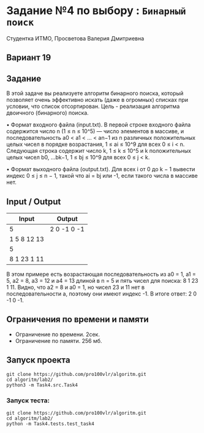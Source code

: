 # Задание №4 по выбору  : `Бинарный поиск`
Студентка ИТМО, Просветова Валерия Дмитриевна

## Вариант 19

## Задание 

В этой задаче вы реализуете алгоритм бинарного поиска, который позволяет очень эффективно искать (даже в огромных) списках при условии, что список отсортирован. Цель - реализация алгоритма двоичного (бинарного) поиска.

• Формат входного файла (input.txt). В первой строке входного файла содержится число n (1 ≤ n ≤ 10^5) — число элементов в массиве, и последовательность a0 < a1 < ... < an−1 из n различных положительных целых чисел в порядке возрастания, 1 ≤ ai ≤ 10^9 для всех 0 ≤ i < n. Следующая строка содержит число k, 1 ≤ k ≤ 10^5 и k положительных целых чисел b0, ...bk−1, 1 ≤ bj ≤ 10^9 для всех 0 ≤ j < k.

• Формат выходного файла (output.txt). Для всех i от 0 до k − 1 вывести индекс 0 ≤ j ≤ n − 1, такой что ai = bj или -1, если такого числа в массиве нет.

## Input / Output 

| Input       | Output     |
|-------------|------------|
| 5           | 2 0 -1 0 -1|
| 1 5 8 12 13 |            |
| 5           |            |
| 8 1 23 1 11 |            |

В этом примере есть возрастающая последовательность из a0 = 1, a1 = 5, a2 = 8, a3 = 12 и a4 = 13 длиной в n = 5 и пять чисел для поиска: 8 1 23
1 11. Видно, что a2 = 8 и a0 = 1, но чисел 23 и 11 нет в последовательности a, поэтому они имеют индекс -1. В итоге ответ: 2 0 -1 0 -1.

## Ограничения по времени и памяти

- Ограничение по времени. 2сек.
- Ограничение по памяти. 256 мб.

## Запуск проекта

`git clone https://github.com/pro100vlr/algoritm.git`   
`cd algoritm/lab2/`  
`python3 -m Task4.src.Task4` 

### Запуск теста:   
   
`git clone https://github.com/pro100vlr/algoritm.git`   
`cd algoritm/lab2/`  
`python -m Task4.tests.test_task4`